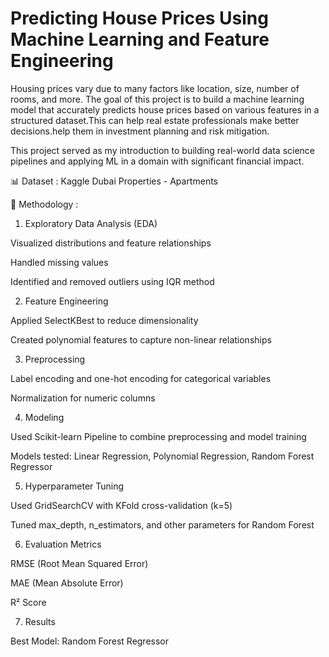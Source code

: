 # Predicting House Prices Using Machine Learning and Feature Engineering

Housing prices vary due to many factors like location, size, number of rooms, and more. The goal of this project is to build a machine learning model that accurately predicts house prices based on various features in a structured dataset.This can help real estate professionals make better decisions.help them in investment planning and risk mitigation.

This project served as my introduction to building real-world data science pipelines and applying ML in a domain with significant financial impact.

📊 Dataset : Kaggle Dubai Properties - Apartments

🚧 Methodology :
1. Exploratory Data Analysis (EDA)

Visualized distributions and feature relationships

Handled missing values

Identified and removed outliers using IQR method

2. Feature Engineering

Applied SelectKBest to reduce dimensionality

Created polynomial features to capture non-linear relationships

3. Preprocessing

Label encoding and one-hot encoding for categorical variables

Normalization for numeric columns

4. Modeling

Used Scikit-learn Pipeline to combine preprocessing and model training

Models tested: Linear Regression, Polynomial Regression, Random Forest Regressor

5. Hyperparameter Tuning

Used GridSearchCV with KFold cross-validation (k=5)

Tuned max_depth, n_estimators, and other parameters for Random Forest

6. Evaluation Metrics

RMSE (Root Mean Squared Error)

MAE (Mean Absolute Error)

R² Score

7. Results

Best Model: Random Forest Regressor
